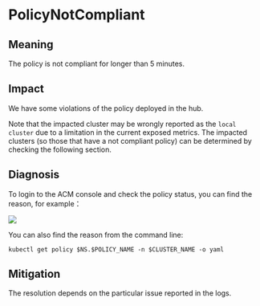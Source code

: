 # PolicyNotCompliant

## Meaning

The policy is not compliant for longer than 5 minutes.

## Impact

We have some violations of the policy deployed in the hub.

Note that the impacted cluster may be wrongly reported as the ``local cluster`` due to a limitation in the current exposed metrics. The impacted clusters (so those that have a not compliant policy) can be determined by checking the following section.

## Diagnosis

To login to the ACM console and check the policy status, you can find the reason, for example：

![](/images/PolicyNotCompliant.png)

You can also find the reason from the command line:

```
kubectl get policy $NS.$POLICY_NAME -n $CLUSTER_NAME -o yaml
```

## Mitigation

The resolution depends on the particular issue reported in the logs.
